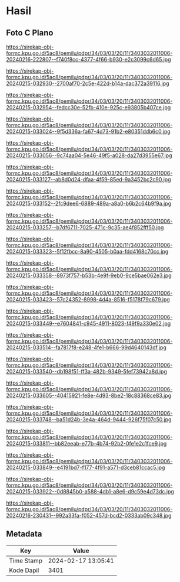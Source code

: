 # Hasil

## Foto C Plano

https://sirekap-obj-formc.kpu.go.id/5ac8/pemilu/pdpr/34/03/03/20/11/3403032011006-20240216-222807--f740f8cc-4377-4f66-b930-e2c3099c6d65.jpg

https://sirekap-obj-formc.kpu.go.id/5ac8/pemilu/pdpr/34/03/03/20/11/3403032011006-20240215-032930--2700af70-2c5e-422d-b14a-dac372a39116.jpg

https://sirekap-obj-formc.kpu.go.id/5ac8/pemilu/pdpr/34/03/03/20/11/3403032011006-20240215-032954--fedcc30e-52fb-410e-925c-e93805b407ce.jpg

https://sirekap-obj-formc.kpu.go.id/5ac8/pemilu/pdpr/34/03/03/20/11/3403032011006-20240215-033024--9f5d336a-fa67-4d73-91b2-e80351ddb6c0.jpg

https://sirekap-obj-formc.kpu.go.id/5ac8/pemilu/pdpr/34/03/03/20/11/3403032011006-20240215-033056--9c74aa04-5e46-49f5-a028-da27d3955e67.jpg

https://sirekap-obj-formc.kpu.go.id/5ac8/pemilu/pdpr/34/03/03/20/11/3403032011006-20240215-033127--ab8d0d24-dfaa-4f59-85ed-9a3452bc2c90.jpg

https://sirekap-obj-formc.kpu.go.id/5ac8/pemilu/pdpr/34/03/03/20/11/3403032011006-20240215-033152--2fc9dee6-6889-489a-a8a0-b6b2c64b9f9a.jpg

https://sirekap-obj-formc.kpu.go.id/5ac8/pemilu/pdpr/34/03/03/20/11/3403032011006-20240215-033257--b7df6711-7025-471c-9c35-ae4f852fff50.jpg

https://sirekap-obj-formc.kpu.go.id/5ac8/pemilu/pdpr/34/03/03/20/11/3403032011006-20240215-033323--5f12fbcc-8a90-4505-b0aa-fdd4168c70cc.jpg

https://sirekap-obj-formc.kpu.go.id/5ac8/pemilu/pdpr/34/03/03/20/11/3403032011006-20240215-033358--8973f757-b53b-4e9f-9eb0-9ce5bae062e3.jpg

https://sirekap-obj-formc.kpu.go.id/5ac8/pemilu/pdpr/34/03/03/20/11/3403032011006-20240215-033423--57c24352-8998-4d4a-8516-f5178f79c679.jpg

https://sirekap-obj-formc.kpu.go.id/5ac8/pemilu/pdpr/34/03/03/20/11/3403032011006-20240215-033449--e7604841-c945-4911-8023-f49f9a330e02.jpg

https://sirekap-obj-formc.kpu.go.id/5ac8/pemilu/pdpr/34/03/03/20/11/3403032011006-20240215-033514--fa7817f8-e248-4fe1-b666-99d4640143df.jpg

https://sirekap-obj-formc.kpu.go.id/5ac8/pemilu/pdpr/34/03/03/20/11/3403032011006-20240215-033540--db198f51-ff3a-482b-9349-5fef73942a8d.jpg

https://sirekap-obj-formc.kpu.go.id/5ac8/pemilu/pdpr/34/03/03/20/11/3403032011006-20240215-033605--40415921-fe8e-4d93-8be2-18c88368ce83.jpg

https://sirekap-obj-formc.kpu.go.id/5ac8/pemilu/pdpr/34/03/03/20/11/3403032011006-20240215-033748--ba51d24b-3e4a-464d-9444-926f75f07c50.jpg

https://sirekap-obj-formc.kpu.go.id/5ac8/pemilu/pdpr/34/03/03/20/11/3403032011006-20240215-033811--bb82eeab-e77b-4b74-92b2-0fe1e2c1fce9.jpg

https://sirekap-obj-formc.kpu.go.id/5ac8/pemilu/pdpr/34/03/03/20/11/3403032011006-20240215-033849--e4191bd7-f177-4f91-a571-d3ceb81ccac5.jpg

https://sirekap-obj-formc.kpu.go.id/5ac8/pemilu/pdpr/34/03/03/20/11/3403032011006-20240215-033922--0d8845b0-a588-4db1-a8e6-d9c59e4d73dc.jpg

https://sirekap-obj-formc.kpu.go.id/5ac8/pemilu/pdpr/34/03/03/20/11/3403032011006-20240216-230431--992a33fa-f052-457d-bcd2-0333ab09c348.jpg


## Metadata

| Key        | Value               |
| ---------- | ------------------- |
| Time Stamp | 2024-02-17 13:05:41 |
| Kode Dapil | 3401                |



